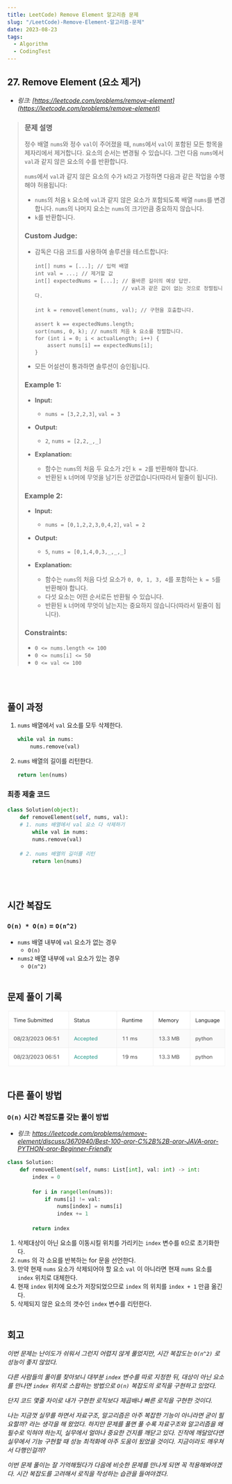 ```yaml
---
title: LeetCode) Remove Element 알고리즘 문제
slug: "/LeetCode)-Remove-Element-알고리즘-문제"
date: 2023-08-23
tags:
  - Algorithm
  - CodingTest
---
```


## 27. Remove Element (요소 제거)

- _링크: [https://leetcode.com/problems/remove-element](https://leetcode.com/problems/remove-element)_

> ### 문제 설명
> 
> 정수 배열 `nums`와 정수 `val`이 주어졌을 때, `nums`에서 `val`이 포함된 모든 항목을 제자리에서 제거합니다. 요소의 순서는 변경될 수 있습니다. 그런 다음 `nums`에서 `val`과 같지 않은 요소의 수를 반환합니다.
> 
> `nums`에서 `val`과 같지 않은 요소의 수가 `k`라고 가정하면 다음과 같은 작업을 수행해야 허용됩니다:
> - `nums`의 처음 `k` 요소에 `val`과 같지 않은 요소가 포함되도록 배열 `nums`를 변경합니다. `nums`의 나머지 요소는 `nums`의 크기만큼 중요하지 않습니다.
> - `k`를 반환합니다.
> 
> ### **Custom Judge:**
> 
> - 감독은 다음 코드를 사용하여 솔루션을 테스트합니다:
>     ```
>     int[] nums = [...]; // 입력 배열
>     int val = ...; // 제거할 값
>     int[] expectedNums = [...]; // 올바른 길이의 예상 답안.
>                                 // val과 같은 값이 없는 것으로 정렬됩니다.
>     
>     int k = removeElement(nums, val); // 구현을 호출합니다.
>     
>     assert k == expectedNums.length;
>     sort(nums, 0, k); // nums의 처음 k 요소를 정렬합니다.
>     for (int i = 0; i < actualLength; i++) {
>         assert nums[i] == expectedNums[i];
>     }
>     ```
> - 모든 어설션이 통과하면 솔루션이 승인됩니다.
> 
> ### **Example 1:**
> 
> - **Input:**
>   - `nums = [3,2,2,3]`, `val = 3`
>
> - **Output:**
>   - `2`, `nums = [2,2,_,_]`
>
> - **Explanation:**
>   - 함수는 `nums`의 처음 두 요소가 `2`인 `k = 2`를 반환해야 합니다.
>   - 반환된 `k` 너머에 무엇을 남기든 상관없습니다(따라서 밑줄이 됩니다).
> 
> ### **Example 2:**
> 
> - **Input:**
>   - `nums = [0,1,2,2,3,0,4,2]`, `val = 2`
> 
> - **Output:**
>   - `5`, `nums = [0,1,4,0,3,_,_,_]`
> 
> - **Explanation:**
>   - 함수는 `nums`의 처음 다섯 요소가 `0, 0, 1, 3, 4`를 포함하는 `k = 5`를 반환해야 합니다.
>   - 다섯 요소는 어떤 순서로든 반환될 수 있습니다.
>   - 반환된 `k` 너머에 무엇이 남는지는 중요하지 않습니다(따라서 밑줄이 됩니다).
> 
> ### **Constraints:**
> 
> - `0 <= nums.length <= 100`
> - `0 <= nums[i] <= 50`
> - `0 <= val <= 100`
>
<br></br>

## 풀이 과정

1. `nums` 배열에서 `val` 요소를 모두 삭제한다.
    ```python
    while val in nums:
    	nums.remove(val)
    ```
    
2. `nums` 배열의 길이를 리턴한다.
    ```python
    return len(nums)
    ```

### 최종 제출 코드
```python
class Solution(object):
    def removeElement(self, nums, val):
	# 1. nums 배열에서 val 요소 다 삭제하기
        while val in nums:
	    nums.remove(val)

	# 2. nums 배열의 길이를 리턴
        return len(nums)
```
<br></br>

## 시간 복잡도

### `O(n) * O(n)` = **`O(n^2)`**
- `nums` 배열 내부에 `val` 요소가 없는 경우
  - `O(n)`
- `nums2` 배열 내부에 `val` 요소가 있는 경우
  - `O(n^2)`
<br></br>

## 문제 풀이 기록

![hyoj leet code submit history](img1.png "hyoj leet code submit history")
<br></br>

## 다른 풀이 방법

### `O(n)` 시간 복잡도를 갖는 풀이 방법
- _링크: https://leetcode.com/problems/remove-element/discuss/3670940/Best-100-oror-C%2B%2B-oror-JAVA-oror-PYTHON-oror-Beginner-Friendly_
```python
class Solution:
    def removeElement(self, nums: List[int], val: int) -> int:
        index = 0

        for i in range(len(nums)):
            if nums[i] != val:
                nums[index] = nums[i]
                index += 1

        return index
```
1. 삭제대상이 아닌 요소를 이동시킬 위치를 가리키는 `index` 변수를 `0`으로 초기화한다.
2. `nums` 의 각 소요를 반복하는 for 문을 선언한다.
3. 만약 현재 `nums` 요소가 삭제되어야 할 요소 `val` 이 아니라면 현재 `nums` 요소를 `index` 위치로 대체한다.
4. 현재 `index` 위치에 요소가 저장되었으므로 `index` 의 위치를 `index + 1` 만큼 옮긴다.
5. 삭제되지 않은 요소의 갯수인 `index` 변수를 리턴한다.
<br></br>

## 회고

_이번 문제는 난이도가 쉬워서 그런지 어렵지 않게 풀었지만, 시간 복잡도는 `O(n^2)` 로 성능이 좋지 않았다._

_다른 사람들의 풀이를 찾아보니 대부분 `index` 변수를 따로 지정한 뒤, 대상이 아닌 요소를 만나면 `index` 위치로 스왑하는 방법으로 `O(n)` 복잡도의 로직을 구현하고 있었다._

_단지 코드 몇줄 차이로 내가 구현한 로직보다 제곱배나 빠른 로직을 구현한 것이다._

_나는 지금껏 실무를 하면서 자료구조, 알고리즘은 아주 복잡한 기능이 아니라면 굳이 필요할까? 라는 생각을 해 왔었다. 하지만 문제를 풀면 풀 수록 자료구조와 알고리즘을 왜 필수로 익혀야 하는지, 실무에서 얼마나 중요한 건지를 깨닫고 있다. 진작에 깨달았다면 실무에서 기능 구현할 때 성능 최적화에 아주 도움이 됬었을 것이다. 지금이라도 깨우쳐서 다행인걸까?_

_이번 문제 풀이는 잘 기억해뒀다가 다음에 비슷한 문제를 만나게 되면 꼭 적용해봐야겠다. 시간 복잡도를 고려해서 로직을 작성하는 습관을 들여야겠다._